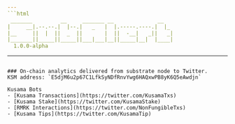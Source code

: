 ```yaml
---
```html
 _______         __     _______ __              __   
|     __|.--.--.|  |--.|   _   |  |.-----.----.|  |_ 
|__     ||  |  ||  _  ||       |  ||  -__|   _||   _|
|_______||_____||_____||___|___|__||_____|__|  |____|
  1.0.0-alpha
```
---
```

### On-chain analytics delivered from substrate node to Twitter.
KSM address: `E5djM6u2p67C1LfkSyNDfRnvYwg6HAQxwPB8yK6Q5eAwdjn`  

Kusama Bots
- [Kusama Transactions](https://twitter.com/KusamaTxs)
- [Kusama Stake](https://twitter.com/KusamaStake)
- [RMRK Interactions](https://twitter.com/NonFungibleTxs)
- [Kusama Tips](https://twitter.com/KusamaTip)